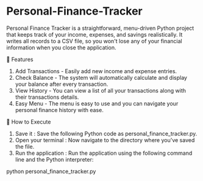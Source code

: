 # Personal-Finance-Tracker
Personal Finance Tracker is a straightforward, menu-driven Python project that keeps track of your income, expenses, and savings realistically.  It writes all records to a CSV file, so you won't lose any of your financial information when you close the application. 

🌟 Features
1. Add Transactions - Easily add new income and expense entries.
2. Check Balance - The system will automatically calculate and display your balance after every transaction.
3. View History - You can view a list of all your transactions along with their transactions details.
4. Easy Menu - The menu is easy to use and you can navigate your personal finance history with ease.


🚀 How to Execute
1. Save it : Save the following Python code as personal_finance_tracker.py.
2. Open your terminal : Now navigate to the directory where you've saved the file.
3. Run the application : Run the application using the following command line and the Python interpreter:


python personal_finance_tracker.py
